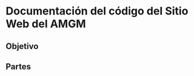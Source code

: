 [-Descripción del objetivo]: #
[-Listado de partes]: #
[-Descripción de cada parte]: #
# Documentación del código del Sitio Web del AMGM

## Objetivo

## Partes


